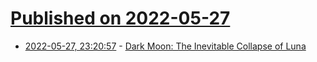 # [Published on 2022-05-27](index.md)

* [2022-05-27, 23:20:57](https://news.ycombinator.com/item?id=31536048) - [Dark Moon: The Inevitable Collapse of Luna](https://www.swanbitcoin.com/dark-moon-the-inevitable-collapse-of-luna/)
